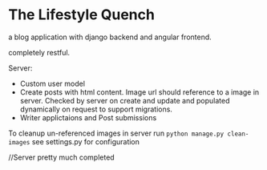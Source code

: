 # The Lifestyle Quench

a blog application with django backend and angular frontend.

completely restful.

Server:
- Custom user model
- Create posts with html content. Image url should reference to a image in server. Checked by server on create and update and populated dynamically on request to support migrations.
- Writer applictaions and Post submissions

To cleanup un-referenced images in server
run `python manage.py clean-images`
see settings.py for configuration

//Server pretty much completed

